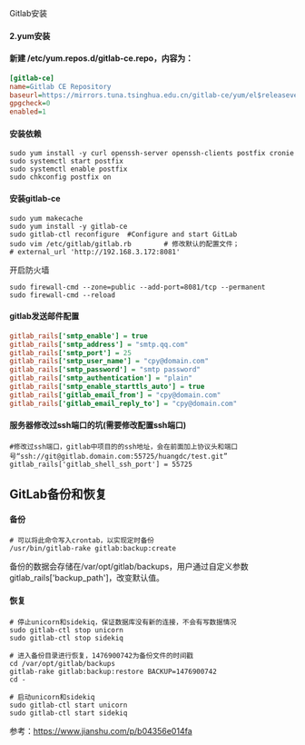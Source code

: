 Gitlab安装



#### 2.yum安装

#### 新建 /etc/yum.repos.d/gitlab-ce.repo，内容为：

```ini
[gitlab-ce]
name=Gitlab CE Repository
baseurl=https://mirrors.tuna.tsinghua.edu.cn/gitlab-ce/yum/el$releasever/
gpgcheck=0
enabled=1
```

#### 安装依赖

```shell
sudo yum install -y curl openssh-server openssh-clients postfix cronie
sudo systemctl start postfix 
sudo systemctl enable postfix 
sudo chkconfig postfix on
```

#### 安装gitlab-ce

```shell
sudo yum makecache
sudo yum install -y gitlab-ce
sudo gitlab-ctl reconfigure  #Configure and start GitLab
sudo vim /etc/gitlab/gitlab.rb        # 修改默认的配置文件；
# external_url 'http://192.168.3.172:8081'

```

开启防火墙

```shell
sudo firewall-cmd --zone=public --add-port=8081/tcp --permanent
sudo firewall-cmd --reload
```

#### gitlab发送邮件配置

```ini
gitlab_rails['smtp_enable'] = true
gitlab_rails['smtp_address'] = "smtp.qq.com"
gitlab_rails['smtp_port'] = 25
gitlab_rails['smtp_user_name'] = "cpy@domain.com"
gitlab_rails['smtp_password'] = "smtp password"
gitlab_rails['smtp_authentication'] = "plain"
gitlab_rails['smtp_enable_starttls_auto'] = true
gitlab_rails['gitlab_email_from'] = "cpy@domain.com"
gitlab_rails['gitlab_email_reply_to'] = "cpy@domain.com"
```

#### 服务器修改过ssh端口的坑(需要修改配置ssh端口)

```shell
#修改过ssh端口，gitlab中项目的的ssh地址，会在前面加上协议头和端口号“ssh://git@gitlab.domain.com:55725/huangdc/test.git”
gitlab_rails['gitlab_shell_ssh_port'] = 55725
```



## GitLab备份和恢复

#### 备份

```shell
# 可以将此命令写入crontab，以实现定时备份
/usr/bin/gitlab-rake gitlab:backup:create
```

备份的数据会存储在/var/opt/gitlab/backups，用户通过自定义参数 gitlab_rails['backup_path']，改变默认值。

#### 恢复

```shell
# 停止unicorn和sidekiq，保证数据库没有新的连接，不会有写数据情况
sudo gitlab-ctl stop unicorn
sudo gitlab-ctl stop sidekiq

# 进入备份目录进行恢复，1476900742为备份文件的时间戳
cd /var/opt/gitlab/backups
gitlab-rake gitlab:backup:restore BACKUP=1476900742
cd -

# 启动unicorn和sidekiq
sudo gitlab-ctl start unicorn
sudo gitlab-ctl start sidekiq
```



参考：https://www.jianshu.com/p/b04356e014fa
